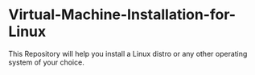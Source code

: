 # Virtual-Machine-Installation-for-Linux
This Repository will help you install a Linux distro or any other operating system of your choice.
